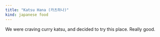 ```yaml
---
title: "Katsu Hana (카츠하나)"
kind: japanese food
---
```

We were craving curry katsu, and decided to try this place. Really good.